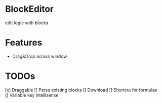 # BlockEditor
edit logic with blocks

# Features
- Drag&Drop across window

# TODOs
[x] Draggable
[] Parse existing blocks
[] Download
[] Shortcut for formulas
[] Variable key intellisense